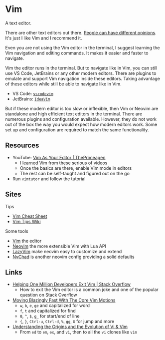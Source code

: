 # Vim

A text editor.

There are other text editors out there.
[People can have different opinions](https://en.wikipedia.org/wiki/Editor_war).
It's just I like Vim and I recommend it.

Even you are not using the Vim editor in the terminal, I suggest learning the
Vim navigation and editing commands. It makes it easier and faster to navigate.

Vim the editor runs in the terminal. But to navigate like in Vim, you can still
use VS Code, JetBrains or any other modern editors. There are plugins to emulate
and support Vim navigation inside these editors. Taking advantage of these
editors while still be able to navigate like in Vim.

- VS Code:
  [`vscodevim`](https://marketplace.visualstudio.com/items?itemName=vscodevim.vim)
- JetBrains: [`IdeaVim`](https://plugins.jetbrains.com/plugin/164-ideavim)

But if these modern editor is too slow or inflexible, then Vim or Neovim are
standalone and high efficient text editors in the terminal. There are numerous
plugins and configuration available. However, they do not work out of the box
the way you would expect how modern editors work. Some set up and configuration
are required to match the same functionality.

## Resources

- YouTube:
  [Vim As Your Editor | ThePrimeagen](https://youtube.com/playlist?list=PLm323Lc7iSW_wuxqmKx_xxNtJC_hJbQ7R)
  - I learned Vim from these serious of videos
  - Once the basics are there, enable Vim mode in editors
  - The rest can be self-taught and figured out on the go
- Run `vimtutor` and follow the tutorial

## Sites

Tips

- [Vim Cheat Sheet](https://vim.rtorr.com/)
- [Vim Tips Wiki](https://vim.fandom.com/wiki/Special:AllPages)

Some tools

- [Vim](https://www.vim.org/) the editor
- [Neovim](https://neovim.io/) the more extensible Vim with Lua API
- [LazyVim](https://www.lazyvim.org/) make neovim easy to customize and extend
- [NvChad](https://nvchad.com/) is another neovim config providing a solid
  defaults

## Links

- [Helping One Million Developers Exit Vim | Stack Overflow](https://stackoverflow.blog/2017/05/23/stack-overflow-helping-one-million-developers-exit-vim/)
  - How to exit the Vim editor is a common joke and one of the popular question
    on Stack Overflow
- [Moving Blazingly Fast With The Core Vim Motions](https://www.barbarianmeetscoding.com/boost-your-coding-fu-with-vscode-and-vim/moving-blazingly-fast-with-the-core-vim-motions/)
  - `w`, `b`, `e`, `ge` and capitalized for word
  - `f`, `t` and capitalized for find
  - `0`, `^`, `$`, `g_` for start/end of line
  - `{`, `}`, `Ctrl-u`, `Ctrl-d`, `%`, `gg`, `G` for jump and more
- [Understanding the Origins and the Evolution of Vi & Vim](https://pikuma.com/blog/origins-of-vim-text-editor)
  - From `ed` to `em`, `ex`, and `vi`, then to all the `vi` clones like `vim`
